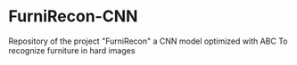 # FurniRecon-CNN
Repository of the project "FurniRecon" a CNN model optimized with ABC To recognize furniture in hard images
